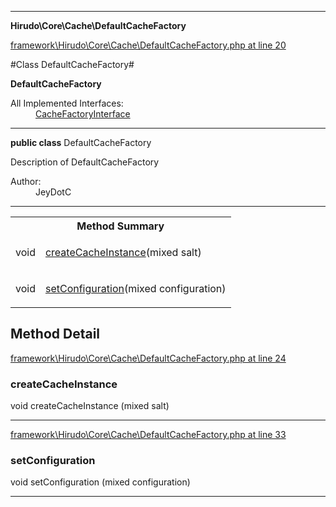 

- - -

**Hirudo\Core\Cache\DefaultCacheFactory**


<a href="https://github.com/JeyDotC/Hirudo/blob/make-composer-compatible/framework/Hirudo/Core/Cache/DefaultCacheFactory.php#L20" target='_blank'>framework\Hirudo\Core\Cache\DefaultCacheFactory.php at line 20</a>

#Class DefaultCacheFactory#

**DefaultCacheFactory**


<dl>
<dt>All Implemented Interfaces:</dt>
<dd><a href="https://github.com/JeyDotC/Hirudo-docs/blob/master/Hirudo/Core/Cache/CacheFactoryInterface.md">CacheFactoryInterface</a> </dd>
</dl>



- - -

<p><strong>public  class</strong> <span>DefaultCacheFactory</span></p>

<div class="comment" id="overview_description"><p>Description of DefaultCacheFactory</p></div>

<dl>
<dt>Author:</dt>
<dd>JeyDotC</dd>
</dl>


<hr />

<table id="summary_method">
<tr><th colspan="2">Method Summary</th></tr>
<tr>
<td><span class='k'></span> <span class='nx'>void</span></td>
<td class="description"><p class="name"><a href="#createcacheinstance">createCacheInstance</a>(mixed salt)</p></td>
</tr>
<tr>
<td><span class='k'></span> <span class='nx'>void</span></td>
<td class="description"><p class="name"><a href="#setconfiguration">setConfiguration</a>(mixed configuration)</p></td>
</tr>
</table>

<h2 id="detail_method">Method Detail</h2>

<a href="https://github.com/JeyDotC/Hirudo/blob/make-composer-compatible/framework/Hirudo/Core/Cache/DefaultCacheFactory.php#L24" target='_blank'>framework\Hirudo\Core\Cache\DefaultCacheFactory.php at line 24</a>

<h3 id="createCacheInstance()">createCacheInstance</h3>
<span class='k'></span> <span class='nx'>void</span> <span class='nf'>createCacheInstance</span> (mixed salt)

<div class="details">

</div>

- - -


<a href="https://github.com/JeyDotC/Hirudo/blob/make-composer-compatible/framework/Hirudo/Core/Cache/DefaultCacheFactory.php#L33" target='_blank'>framework\Hirudo\Core\Cache\DefaultCacheFactory.php at line 33</a>

<h3 id="setConfiguration()">setConfiguration</h3>
<span class='k'></span> <span class='nx'>void</span> <span class='nf'>setConfiguration</span> (mixed configuration)

<div class="details">

</div>

- - -

